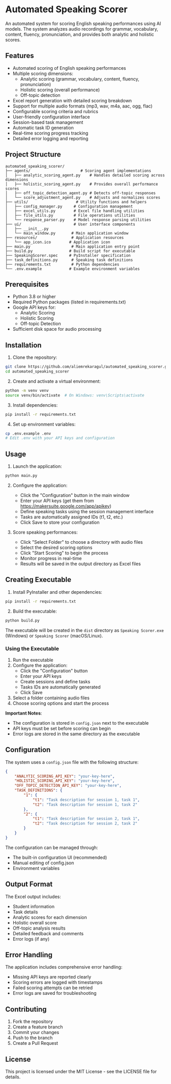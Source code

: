 # Automated Speaking Scorer

An automated system for scoring English speaking performances using AI models. The system analyzes audio recordings for grammar, vocabulary, content, fluency, pronunciation, and provides both analytic and holistic scores.

## Features

- Automated scoring of English speaking performances
- Multiple scoring dimensions:
  - Analytic scoring (grammar, vocabulary, content, fluency, pronunciation)
  - Holistic scoring (overall performance)
  - Off-topic detection
- Excel report generation with detailed scoring breakdown
- Support for multiple audio formats (mp3, wav, m4a, aac, ogg, flac)
- Configurable scoring criteria and rubrics
- User-friendly configuration interface
- Session-based task management
- Automatic task ID generation
- Real-time scoring progress tracking
- Detailed error logging and reporting

## Project Structure

```
automated_speaking_scorer/
├── agents/                      # Scoring agent implementations
│   ├── analytic_scoring_agent.py    # Handles detailed scoring across dimensions
│   ├── holistic_scoring_agent.py    # Provides overall performance scores
│   ├── off_topic_detection_agent.py # Detects off-topic responses
│   └── score_adjustment_agent.py    # Adjusts and normalizes scores
├── utils/                     # Utility functions and helpers
│   ├── config_manager.py     # Configuration management
│   ├── excel_utils.py        # Excel file handling utilities
│   ├── file_utils.py         # File operations utilities
│   └── response_parser.py    # Model response parsing utilities
├── ui/                       # User interface components
│   ├── __init__.py
│   └── main_window.py       # Main application window
├── resources/               # Application resources
│   └── app_icon.ico        # Application icon
├── main.py                  # Main application entry point
├── build.py                # Build script for executable
├── SpeakingScorer.spec     # PyInstaller specification
├── task_definitions.py      # Speaking task definitions
├── requirements.txt         # Python dependencies
└── .env.example            # Example environment variables
```

## Prerequisites

- Python 3.8 or higher
- Required Python packages (listed in requirements.txt)
- Google API keys for:
  - Analytic Scoring
  - Holistic Scoring
  - Off-topic Detection
- Sufficient disk space for audio processing

## Installation

1. Clone the repository:
```bash
git clone https://github.com/aliemrekaragul/automated_speaking_scorer.git
cd automated_speaking_scorer
```

2. Create and activate a virtual environment:
```bash
python -m venv venv
source venv/bin/activate  # On Windows: venv\Scripts\activate
```

3. Install dependencies:
```bash
pip install -r requirements.txt
```

4. Set up environment variables:
```bash
cp .env.example .env
# Edit .env with your API keys and configuration
```

## Usage

1. Launch the application:
```bash
python main.py
```

2. Configure the application:
   - Click the "Configuration" button in the main window
   - Enter your API keys (get them from https://makersuite.google.com/app/apikey)
   - Define speaking tasks using the session management interface
   - Tasks are automatically assigned IDs (t1, t2, etc.)
   - Click Save to store your configuration

3. Score speaking performances:
   - Click "Select Folder" to choose a directory with audio files
   - Select the desired scoring options
   - Click "Start Scoring" to begin the process
   - Monitor progress in real-time
   - Results will be saved in the output directory as Excel files

## Creating Executable

1. Install PyInstaller and other dependencies:
```bash
pip install -r requirements.txt
```

2. Build the executable:
```bash
python build.py
```

The executable will be created in the `dist` directory as `Speaking Scorer.exe` (Windows) or `Speaking Scorer` (macOS/Linux).

### Using the Executable

1. Run the executable
2. Configure the application:
   - Click the "Configuration" button
   - Enter your API keys
   - Create sessions and define tasks
   - Tasks IDs are automatically generated
   - Click Save
3. Select a folder containing audio files
4. Choose scoring options and start the process

**Important Notes**: 
- The configuration is stored in `config.json` next to the executable
- API keys must be set before scoring can begin
- Error logs are stored in the same directory as the executable

## Configuration

The system uses a `config.json` file with the following structure:

```json
{
    "ANALYTIC_SCORING_API_KEY": "your-key-here",
    "HOLISTIC_SCORING_API_KEY": "your-key-here",
    "OFF_TOPIC_DETECTION_API_KEY": "your-key-here",
    "TASK_DEFINITIONS": {
        "1": {
            "t1": "Task description for session 1, task 1",
            "t2": "Task description for session 1, task 2"
        },
        "2": {
            "t1": "Task description for session 2, task 1",
            "t2": "Task description for session 2, task 2"
        }
    }
}
```

The configuration can be managed through:
- The built-in configuration UI (recommended)
- Manual editing of config.json
- Environment variables

## Output Format

The Excel output includes:
- Student information
- Task details
- Analytic scores for each dimension
- Holistic overall score
- Off-topic analysis results
- Detailed feedback and comments
- Error logs (if any)

## Error Handling

The application includes comprehensive error handling:
- Missing API keys are reported clearly
- Scoring errors are logged with timestamps
- Failed scoring attempts can be retried
- Error logs are saved for troubleshooting

## Contributing

1. Fork the repository
2. Create a feature branch
3. Commit your changes
4. Push to the branch
5. Create a Pull Request

## License

This project is licensed under the MIT License - see the LICENSE file for details.
